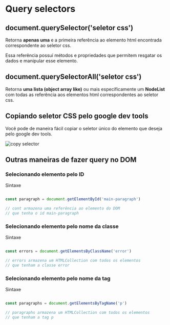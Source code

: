 # Query selectors

## document.querySelector('seletor css')

Retorna **apenas uma** e a primeira referência ao elemento html encontrada correspondente 
ao seletor css.

Essa referência possuí métodos e propriedades que permitem resgatar
os dados e manipular esse elemento.

## document.querySelectorAll('seletor css')

Retorna **uma lista (object array like)** ou mais específicamente um **NodeList**
com todas as referência aos elementos html correspondentes ao seletor css.

## Copiando seletor CSS pelo google dev tools

Você pode de maneira fácil copiar o seletor único do elemento que deseja
pelo google dev tools.

![copy selector](https://i.stack.imgur.com/MoXsN.png)

## Outras maneiras de fazer query no DOM

### Selecionando elemento pelo ID

Sintaxe 

```js

const paragraph = document.getElementById('main-paragraph')

// cont armazena uma referência ao elemento do DOM
// que tenha o id main-paragraph
```

### Selecionando elemento pelo nome da classe

Sintaxe 

```js

const errors = document.getElementsByClassName('error')

// errors armazena um HTMLCollection com todos os elementos
// que tenham a classe error
```

### Selecionando elemento pelo nome da tag

Sintaxe 

```js

const paragraphs = document.getElementsByTagName('p')

// paragraphs armazena um HTMLCollection com todos os elementos
// que tenham a tag p
```

